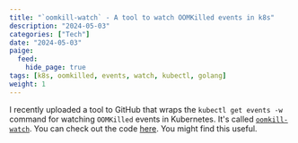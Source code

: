 ```yaml
---
title: "`oomkill-watch` - A tool to watch OOMKilled events in k8s"
description: "2024-05-03"
categories: ["Tech"]
date: "2024-05-03"
paige:
  feed:
    hide_page: true
tags: [k8s, oomkilled, events, watch, kubectl, golang]
weight: 1
---
```


I recently uploaded a tool to GitHub that wraps the `kubectl get events -w` command for watching `OOMKilled` events in Kubernetes. It's called [`oomkill-watch`](https://github.com/flowerinthenight/oomkill-watch). You can check out the code [here](https://github.com/flowerinthenight/oomkill-watch). You might find this useful.

<br>
